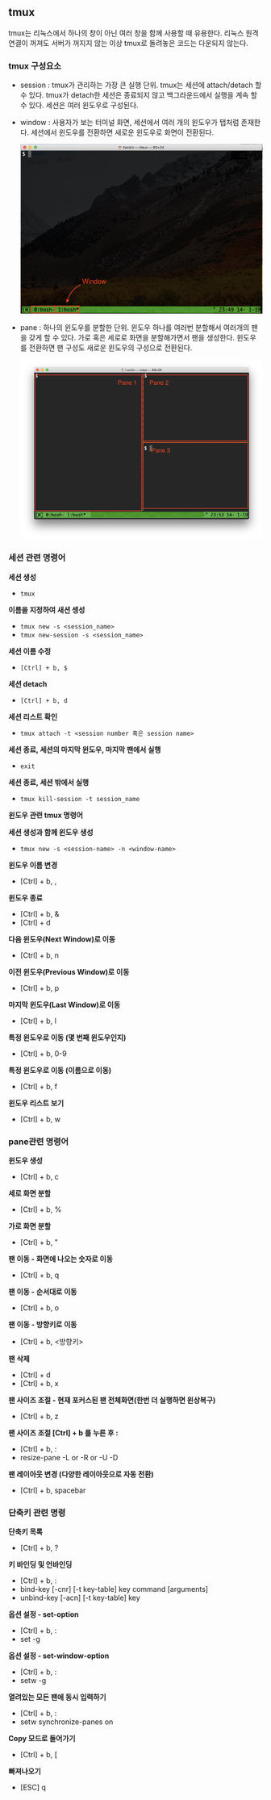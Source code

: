 ## tmux

tmux는 리눅스에서 하나의 창이 아닌 여러 창을 함께 사용할 때 유용한다. 리눅스 원격 연결이 꺼져도 서버가 꺼지지 않는 이상 tmux로 돌려놓은 코드는 다운되지 않는다.



### tmux 구성요소

- session : tmux가 관리하는 가장 큰 실행 단위. tmux는 세션에 attach/detach 할 수 있다. tmux가 detach한 세션은 종료되지 않고 백그라운드에서 실행을 계속 할 수 있다. 세션은 여러 윈도우로 구성된다.

- window : 사용자가 보는 터미널 화면, 세션에서 여러 개의 윈도우가 탭처럼 존재한다. 세션에서 윈도우를 전환하면 새로운 윈도우로 화면이 전환된다.

  ![tmux_window](./img/tmux_01.png)

- pane : 하나의 윈도우를 분할한 단위. 윈도우 하나를 여러번 분할해서 여러개의 팬을 갖게 할 수 있다. 가로 혹은 세로로 화면을 분할해가면서 팬을 생성한다. 윈도우를 전환하면 팬 구성도 새로운 윈도우의 구성으로 전환된다.

  ![tmux_pane](./img/tmux_02.png)



### 세션 관련 명령어

**세션 생성**
- `tmux`

**이름을 지정하여 새션 셍성**
- `tmux new -s <session_name>`
- `tmux new-session -s <session_name>`

**세션 이름 수정**
- `[Ctrl] + b, $`

**세션 detach**
- `[Ctrl] + b, d`

**세션 리스트 확인**
- `tmux attach -t <session number 혹은 session name>`

**세션 종료, 세션의 마지막 윈도우, 마지막 팬에서 실행**
- `exit`

**세션 종료, 세션 밖에서 실행**

- `tmux kill-session -t session_name`



**윈도우 관련 tmux 명령어**

**세션 생성과 함께 윈도우 생성**

- `tmux new -s <session-name> -n <window-name>`

**윈도우 이름 변경**

- [Ctrl] + b, ,

**윈도우 종료**

- [Ctrl] + b, &
- [Ctrl] + d

**다음 윈도우(Next Window)로 이동**

- [Ctrl] + b, n

**이전 윈도우(Previous Window)로 이동**

- [Ctrl] + b, p

**마지막 윈도우(Last Window)로 이동**

- [Ctrl] + b, l

**특정 윈도우로 이동 (몇 번째 윈도우인지)**

- [Ctrl] + b, 0-9

**특정 윈도우로 이동 (이름으로 이동)**

- [Ctrl] + b, f

**윈도우 리스트 보기**

- [Ctrl] + b, w



### pane관련 명령어

**윈도우 생성**

- [Ctrl] + b, c

**세로 화면 분할**

- [Ctrl] + b, %

**가로 화면 분할**

- [Ctrl] + b, "

**팬 이동 - 화면에 나오는 숫자로 이동**

- [Ctrl] + b, q

**팬 이동 - 순서대로 이동**

- [Ctrl] + b, o

**팬 이동 - 방향키로 이동**

- [Ctrl] + b, <방향키>

**팬 삭제**

- [Ctrl] + d
- [Ctrl] + b, x

**팬 사이즈 조절 - 현재 포커스된 팬 전체화면(한번 더 실행하면 윈상복구)**

- [Ctrl] + b, z

**팬 사이즈 조절 [Ctrl] + b 를 누른 후 :**

- [Ctrl] + b, :
- resize-pane -L <Size> or -R <Size> or -U <Size> -D <Size>

**팬 레이아웃 변경 (다양한 레이아웃으로 자동 전환)**

- [Ctrl] + b, spacebar



### 단축키 관련 명령

**단축키 목록**

- [Ctrl] + b, ?

**키 바인딩 및 언바인딩**

- [Ctrl] + b, :
- bind-key [-cnr] [-t key-table] key command [arguments]
- unbind-key [-acn] [-t key-table] key

**옵션 설정 - set-option**

- [Ctrl] + b, :
- set -g

**옵션 설정 - set-window-option**

- [Ctrl] + b, :
- setw -g

**열려있는 모든 팬에 동시 입력하기**

- [Ctrl] + b, :
- setw synchronize-panes on

**Copy 모드로 들어가기**

- [Ctrl] + b, [

**빠져나오기**

- [ESC]
  q